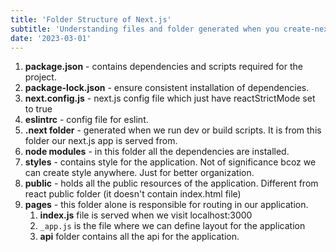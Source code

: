 ```yaml
---
title: 'Folder Structure of Next.js'
subtitle: 'Understanding files and folder generated when you create-next-app'
date: '2023-03-01'
---
```



1. **package.json** - contains dependencies and scripts required for the project.
2. **package-lock.json** - ensure consistent installation of dependencies.
3. **next.config.js** - next.js config file which just have reactStrictMode set to true
4. **eslintrc** - config file for eslint.
5. **.next folder** -  generated when we run dev or build scripts. It is from this folder our next.js app is served from.
6. **node modules** - in this folder all the dependencies are installed.
7. **styles** - contains style for the application. Not of significance bcoz we can create style anywhere. Just for better organization.
8. **public** - holds all the public resources of the application. Different from react public folder (it doesn't contain index.html file)
9. **pages** - this folder alone is responsible for routing in our application. 
	1. **index.js** file is served when we visit localhost:3000 
	2. `_app.js`  is the file where we can define layout for the application
	3. **api** folder contains all the api for the application.

